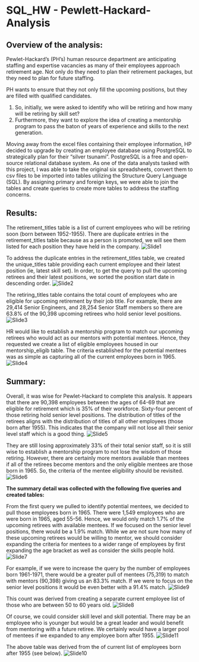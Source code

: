 # SQL_HW - Pewlett-Hackard-Analysis

## Overview of the analysis:

Pewlet-Hackard’s (PH’s) human resource department are anticipating staffing and expertise vacancies as many of their employees approach retirement age. Not only do they need to plan their retirement packages, but they need to plan for future staffing.  

PH wants to ensure that they not only fill the upcoming positions, but they are filled with qualified candidates. 
  1) So, initially, we were asked to identify who will be retiring and how many will be retiring by skill set? 
  2) Furthermore, they want to explore the idea of creating a mentorship program to pass the baton of years of experience and skills to the next generation. 

Moving away from the excel files containing their employee information, HP decided to upgrade by creating an employee database using PostgreSQL to strategically plan for their “silver tsunami”.  PostgreSQL is a free and open-source relational database system. As one of the data analysts tasked with this project, I was able to take the original six spreadsheets, convert them to csv files to be imported into tables utilizing the Structure Query Language (SQL). By assigning primary and foreign keys, we were able to join the tables and create queries to create more tables to address the staffing concerns.  

## Results:

The retirement_titles table is a list of current employees who will be retiring soon (born between 1952-1955). There are duplicate entries in the retirement_titles table because as a person is promoted, we will see them listed for each position they have held in the company. 
![Slide1](https://user-images.githubusercontent.com/82008319/127791484-f3f7f437-cadc-4f84-9f83-2b1c0653e3ee.JPG)

To address the duplicate entries in the retirement_titles table, we created the unique_titles table providing each current employee and their latest position (ie, latest skill set). In order, to get the query to pull the upcoming retirees and their latest positions, we sorted the position start date in descending order.
![Slide2](https://user-images.githubusercontent.com/82008319/127791496-a8207e01-64db-4bbf-9de7-fbe08bb05f03.JPG)
  
The retiring_titles table contains the total count of employees who are eligible for upcoming retirement by their job title. For example, there are 29,414 Senior Engineers, and 28,254 Senior Staff members so there are 63.8% of the 90,398 upcoming retirees who hold senior level positions. 
![Slide3](https://user-images.githubusercontent.com/82008319/127791512-866c20ff-3ef1-4e0e-8459-b3e6dd365e5b.JPG)
  
HR would like to establish a mentorship program to match our upcoming retirees who would act as our mentors with potential mentees. Hence, they requested we create a list of eligible employees housed in our mentorship_eligib table. The criteria established for the potential mentees was as simple as capturing all of the current employees born in 1965.
![Slide4](https://user-images.githubusercontent.com/82008319/127791518-5777a383-1da2-4037-bfe9-6d89228d7961.JPG)
  
## Summary:
  
Overall, it was wise for Pewlet-Hackard to complete this analysis. It appears that there are 90,398 employees between the ages of 64-69 that are eligible for retirement which is 35% of their workforce. Sixty-four percent of those retiring hold senior level positions. The distribution of titles of the retirees aligns with the distribution of titles of all other employees (those born after 1955). This indicates that the company will not lose all their senior level staff which is a good thing.
![Slide5](https://user-images.githubusercontent.com/82008319/127791526-ed23258d-4e60-4c43-8f48-3225beaf0250.JPG)

They are still losing approximately 33% of their total senior staff, so it is still wise to establish a mentorship program to not lose the wisdom of those retiring. However, there are certainly more mentors available than mentees if all of the retirees become mentors and the only eligible mentees are those born in 1965. So, the criteria of the mentee eligibility should be revisited. 
![Slide6](https://user-images.githubusercontent.com/82008319/127791532-c6af1116-8e82-4593-93d3-8c1509161ee7.JPG)

<b>The summary detail was collected with the following five queries and created tables:</b>

From the first query we pulled to identify potential mentees, we decided to pull those employees born in 1965. There were 1,549 employees who are were born in 1965, aged 55-56. Hence, we would only match 1.7% of the upcoming retirees with available mentees. If we focused on the senior level positions, there would be a 1.9% match. While we are not sure how many of these upcoming retirees would be willing to mentor, we should consider expanding the criteria for mentees to a wider range of employees by first expanding the age bracket as well as consider the skills people hold.
![Slide7](https://user-images.githubusercontent.com/82008319/127791543-075aa9ee-ae79-4517-8737-ce0f91daeef7.JPG)

For example, if we were to increase the query by the number of employees born 1961-1971, there would be a greater pull of mentees (75,319) to match with mentors (90,398) giving us an 83.3% match. If we were to focus on the senior level positions it would be even better with a 91.4% match.
![Slide9](https://user-images.githubusercontent.com/82008319/127791560-a7305ba8-62ae-4de6-be80-613ee2909386.JPG)

This count was derived from creating a separate current employee list of those who are between 50 to 60 years old.
![Slide8](https://user-images.githubusercontent.com/82008319/127791579-cdb33df7-9403-410d-a966-4b70f3f7cf97.JPG)

Of course, we could consider skill level and skill potential. There may be an employee who is younger but would be a great leader and would benefit from mentoring with a future retiree. We certainly would have a larger pool of mentees if we expanded to any employee born after 1955. 
![Slide11](https://user-images.githubusercontent.com/82008319/127791591-eba777a6-9426-47f5-87a2-3e2eada4c187.JPG)

The above table was derived from the of current list of employees born after 1955 (see below).
![Slide10](https://user-images.githubusercontent.com/82008319/127791649-1b1a48d3-a0a9-410b-8ce7-8b933757f644.JPG)



